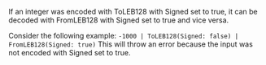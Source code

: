 If an integer was encoded with ToLEB128 with Signed set to true, it can be decoded with FromLEB128 with Signed set to true and vice versa.

Consider the following example: `-1000 | ToLEB128(Signed: false) | FromLEB128(Signed: true)`
  This will throw an error because the input was not encoded with Signed set to true.
